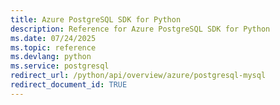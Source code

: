 ```yaml
---
title: Azure PostgreSQL SDK for Python
description: Reference for Azure PostgreSQL SDK for Python
ms.date: 07/24/2025
ms.topic: reference
ms.devlang: python
ms.service: postgresql
redirect_url: /python/api/overview/azure/postgresql-mysql
redirect_document_id: TRUE
---
```

